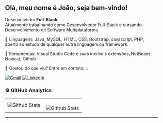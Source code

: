 <!--
**joaonascimento-dev/joaonascimento-dev** is a ✨ _special_ ✨ repository because its `README.md` (this file) appears on your GitHub profile.

Here are some ideas to get you started:

- 🔭 I’m currently working on ...
- 🌱 I’m currently learning ...
- 👯 I’m looking to collaborate on ...
- 🤔 I’m looking for help with ...
- 💬 Ask me about ...
- 📫 How to reach me: ...
- 😄 Pronouns: ...
- ⚡ Fun fact: ...
-->

<!--img src="https://raw.githubusercontent.com/MicaelliMedeiros/micaellimedeiros/master/image/computer-illustration.png" alt="ilustração de um computador" min-width="400px" max-width="400px" width="400px" align="right"-->

## Olá, meu nome é João, seja bem-vindo!

<p align="left"> 
  Desenvolvedor <strong>Full-Stack</strong>.<br>
  Atualmente trabalhando como Desenvolvedor Full-Stack e cursando Desenvolvimento de Software Multiplataforma.
</p>

<p align="left">
  🦄 Linguagens: Java, MySQL, HTML, CSS, Bootstrap, Javascript, PHP, aberto ao estudo de qualquer outra linguagem ou framework.
</p>

<p align="left">
  💼 Ferramentas: Visual Studio Code e suas incríveis extensões, NetBeans, Navicat, Github
</p>

<p align="left">
  💌 Gostou do que viu? Entre em contato: ⤵️
</p>

<p align="left">
  <a href="mailto:joaonascimento.trab@gmail.com" title="Gmail">
  <img src="https://img.shields.io/badge/-Gmail-FF0000?style=flat-square&labelColor=FF0000&logo=gmail&logoColor=white&link=joaonascimento.trab@gmail.com" alt="Gmail"/></a>
  <a href="https://www.linkedin.com/in/jo%C3%A3o-victor-nascimento-silva-2277a91a2?trk=contact-info" title="LinkedIn">
  <img src="https://img.shields.io/badge/-Linkedin-0e76a8?style=flat-square&logo=Linkedin&logoColor=white&link=https://www.linkedin.com/in/jo%C3%A3o-victor-nascimento-silva-2277a91a2?trk=contact-info" alt="LinkedIn"/></a>
  <!--a href="#" title="WhatsApp">
  <img src="https://img.shields.io/badge/-WhatsApp-25d366?style=flat-square&labelColor=25d366&logo=whatsapp&logoColor=white&link=API-DO-SEU-WHATSAPP" alt="WhatsApp"/></a>
  <a href="#" title="Facebook">
  <img src="https://img.shields.io/badge/-Facebook-3b5998?style=flat-square&labelColor=3b5998&logo=facebook&logoColor=white&link=LINK-DO-SEU-FACEBOOK" alt="Facebook"/></a>
  <a href="#" title="Instagram">
  <img src="https://img.shields.io/badge/-Instagram-DF0174?style=flat-square&labelColor=DF0174&logo=instagram&logoColor=white&link=LINK-DO-SEU-INSTAGRAM" alt="Instagram"/></a-->
</p>

### ⚙️ GitHub Analytics

<table>
  <tr>
    <td>
      <img
        align="left"
        src="https://github-readme-stats.vercel.app/api/top-langs/?username=joaonascimento-dev&theme=dark&hide_border=false&include_all_commits=true&count_private=true&layout=compact"
        alt="Github Stats"
      />
    </td>
    <td>
      <br />
      <img
        align="left"
        src="https://github-readme-streak-stats.herokuapp.com/?user=joaonascimento-dev&theme=dark&hide_border=false"
        alt="Github Stats"
      />
    </td>
  </tr>
</table>

--- 
